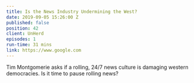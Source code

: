 ```yaml
---
title: Is the News Industry Undermining the West?
date: 2019-09-05 15:26:00 Z
published: false
position: 42
client: UnHerd
episodes: 1
run-time: 31 mins
link: https://www.google.com
---
```


Tim Montgomerie asks if a rolling, 24/7 news culture is damaging western democracies. Is it time to pause rolling news?
